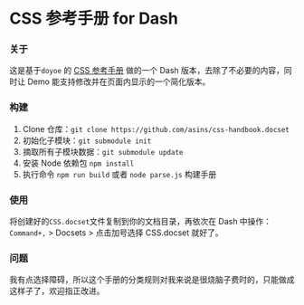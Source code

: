 CSS 参考手册 for Dash
======

### 关于

这是基于`doyoe` 的 [CSS 参考手册](https://github.com/doyoe/css-handbook.git) 做的一个 Dash 版本，去除了不必要的内容，同时让 Demo 能支持修改并在页面内显示的一个简化版本。

### 构建

1. Clone 仓库：`git clone https://github.com/asins/css-handbook.docset`
2. 初始化子模块：`git submodule init`
3. 摘取所有子模块数据：`git submodule update`
4. 安装 Node 依赖包 `npm install`
4. 执行命令 `npm run build` 或者 `node parse.js` 构建手册

### 使用

将创建好的`CSS.docset`文件复制到你的文档目录，再依次在 Dash 中操作：`Command+,` > Docsets > 点击加号选择 CSS.docset 就好了。

### 问题

我有点选择障碍，所以这个手册的分类规则对我来说是很烧脑子费时的，只能做成这样子了，欢迎指正改进。
